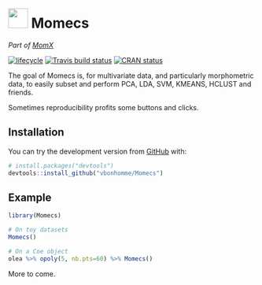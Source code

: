 
<!-- README.md is generated from README.Rmd. Please edit that file -->
<img src="https://raw.githubusercontent.com/googlei18n/noto-emoji/master/svg/emoji_u1f37c.svg?sanitize=true" width="40"> Momecs
===============================================================================================================================

*Part of [MomX](https://momx.github.io/MomX/)*

[![lifecycle](https://img.shields.io/badge/lifecycle-experimental-orange.svg)](https://www.tidyverse.org/lifecycle/#experimental) [![Travis build status](https://travis-ci.org/vbonhomme/Momecs.svg?branch=master)](https://travis-ci.org/vbonhomme/Momecs) [![CRAN status](https://www.r-pkg.org/badges/version/Momecs)](https://cran.r-project.org/package=Momecs)

The goal of Momecs is, for multivariate data, and particularly morphometric data, to easily subset and perform PCA, LDA, SVM, KMEANS, HCLUST and friends.

Sometimes reproducibility profits some buttons and clicks.

Installation
------------

<!--
You can install the released version of Momecs from [CRAN](https://CRAN.R-project.org) with:

``` r
install.packages("Momecs")
```
-->
You can try the development version from [GitHub](https://github.com/) with:

``` r
# install.packages("devtools")
devtools::install_github("vbonhomme/Momecs")
```

Example
-------

``` r
library(Momecs)

# On toy datasets
Momecs()

# On a Coe object
olea %>% opoly(5, nb.pts=60) %>% Momecs()
```

More to come.
